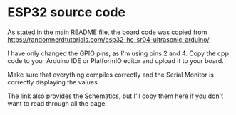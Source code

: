 # ESP32 source code

As stated in the main README file, the board code was copied from https://randomnerdtutorials.com/esp32-hc-sr04-ultrasonic-arduino/

I have only changed the GPIO pins, as I'm using pins 2 and 4. Copy the cpp code to your Arduino IDE or PlatformIO editor and upload it to your board.

Make sure that everything compiles correctly and the Serial Monitor is correctly displaying the values.

The link also provides the Schematics, but I'll copy them here if you don't want to read through all the page:

